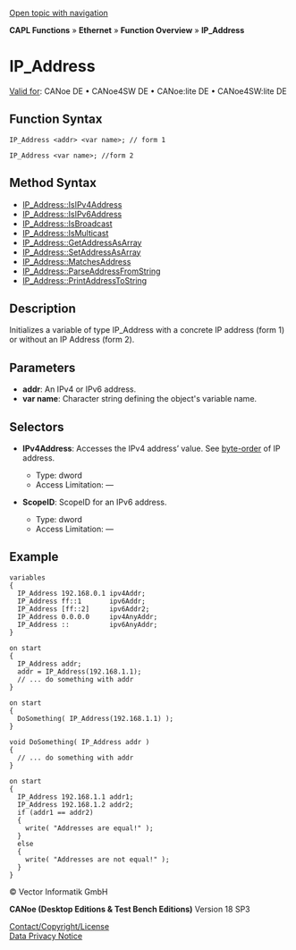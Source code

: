 [Open topic with navigation](../../../../../CANoeDEFamily.htm#Topics/CAPLFunctions/IP/Objects/CAPLfunctionIPAdredress.md)

**CAPL Functions** » **Ethernet** » **Function Overview** » **IP_Address**

# IP_Address

[Valid for](../../../Shared/FeatureAvailability.md): CANoe DE • CANoe4SW DE • CANoe:lite DE • CANoe4SW:lite DE

## Function Syntax

`IP_Address <addr> <var name>; // form 1`

`IP_Address <var name>; //form 2`

## Method Syntax

- [IP_Address::IsIPv4Address](../Methods/CAPLfunctionIsIPv4Address.md)
- [IP_Address::IsIPv6Address](../Methods/CAPLfunctionIsIPv6Address.md)
- [IP_Address::IsBroadcast](../Methods/CAPLfunctionIsBroadcast.md)
- [IP_Address::IsMulticast](../Methods/CAPLfunctionIsMulticast.md)
- [IP_Address::GetAddressAsArray](../Methods/CAPLfunctionGetAddressAsArray.md)
- [IP_Address::SetAddressAsArray](../Methods/CAPLfunctionSetAddressAsArray.md)
- [IP_Address::MatchesAddress](../Methods/CAPLfunctionMatchesAddress.md)
- [IP_Address::ParseAddressFromString](../Methods/CAPLfunctionParseAddressFromString.md)
- [IP_Address::PrintAddressToString](../Methods/CAPLfunctionPrintAddressToString.md)

## Description

Initializes a variable of type IP_Address with a concrete IP address (form 1) or without an IP Address (form 2).

## Parameters

- **addr**: An IPv4 or IPv6 address.
- **var name**: Character string defining the object's variable name.

## Selectors

- **IPv4Address**: Accesses the IPv4 address’ value. See [byte-order](../../../Shared/CAPL/TCPIPAPI/IPAddressByteOrdering.md) of IP address.
  - Type: dword
  - Access Limitation: —
  
- **ScopeID**: ScopeID for an IPv6 address.
  - Type: dword
  - Access Limitation: —

## Example

```plaintext
variables
{
  IP_Address 192.168.0.1 ipv4Addr;
  IP_Address ff::1       ipv6Addr;
  IP_Address [ff::2]     ipv6Addr2;
  IP_Address 0.0.0.0     ipv4AnyAddr;
  IP_Address ::          ipv6AnyAddr;
}

on start
{
  IP_Address addr;
  addr = IP_Address(192.168.1.1);
  // ... do something with addr
}

on start
{
  DoSomething( IP_Address(192.168.1.1) );
}

void DoSomething( IP_Address addr )
{
  // ... do something with addr
}

on start
{
  IP_Address 192.168.1.1 addr1;
  IP_Address 192.168.1.2 addr2;
  if (addr1 == addr2)
  {
    write( "Addresses are equal!" );
  }
  else
  {
    write( "Addresses are not equal!" );
  }
}
```

© Vector Informatik GmbH

**CANoe (Desktop Editions & Test Bench Editions)** Version 18 SP3

[Contact/Copyright/License](../../../Shared/ContactCopyrightLicense.md)  
[Data Privacy Notice](https://www.vector.com/int/en/company/get-info/privacy-policy/)